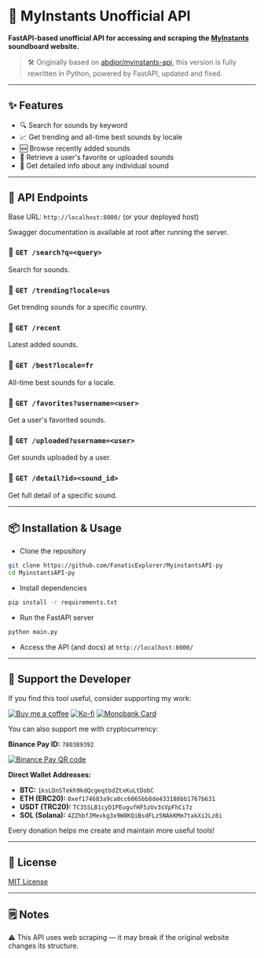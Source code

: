 # 🎵 MyInstants Unofficial API

**FastAPI-based unofficial API for accessing and scraping the [MyInstants](https://www.myinstants.com/) soundboard website.**

> 🛠️ Originally based on [abdipr/myinstants-api](https://github.com/abdipr/myinstants-api), this version is fully rewritten in Python, powered by FastAPI, updated and fixed.

---

## ✨ Features

- 🔍 Search for sounds by keyword
- 📈 Get trending and all-time best sounds by locale
- 🆕 Browse recently added sounds
- 👤 Retrieve a user's favorite or uploaded sounds
- 📄 Get detailed info about any individual sound

---

## 🚀 API Endpoints

Base URL: `http://localhost:8000/` (or your deployed host)

Swagger documentation is available at root after running the server.

### 🔸 `GET /search?q=<query>`
Search for sounds.

### 🔸 `GET /trending?locale=us`
Get trending sounds for a specific country.

### 🔸 `GET /recent`
Latest added sounds.

### 🔸 `GET /best?locale=fr`
All-time best sounds for a locale.

### 🔸 `GET /favorites?username=<user>`
Get a user's favorited sounds.

### 🔸 `GET /uploaded?username=<user>`
Get sounds uploaded by a user.

### 🔸 `GET /detail?id=<sound_id>`
Get full detail of a specific sound.

---

## 📦 Installation & Usage

- Clone the repository
```bash
git clone https://github.com/FanaticExplorer/MyinstantsAPI-py
cd MyinstantsAPI-py
```
- Install dependencies
```bash
pip install -r requirements.txt
```

- Run the FastAPI server
```bash
python main.py
```

- Access the API (and docs) at `http://localhost:8000/`
---

## 💖 Support the Developer

If you find this tool useful, consider supporting my work:

[![Buy me a coffee](https://img.shields.io/badge/Buy_Me_a_Coffee-FFDD00?style=flat&logo=buy-me-a-coffee&logoColor=black)](https://buymeacoffee.com/FanaticExplorer)
[![Ko-fi](https://img.shields.io/badge/Ko--fi-F16061?style=flat&logo=ko-fi&logoColor=white)](https://ko-fi.com/FanaticExplorer)
[![Monobank Card](https://img.shields.io/badge/Monobank_Card-000000?style=flat&logo=visa&logoColor=white)](https://send.monobank.ua/3KAPtPvd4a)

You can also support me with cryptocurrency:

**Binance Pay ID:** `780389392`

[![Binance Pay QR code](https://img.shields.io/badge/Binance_Pay_QR_code-F0B90B?style=flat&logo=binance&logoColor=black)](https://i.imgur.com/WEYYdTn.png)

**Direct Wallet Addresses:**
- **BTC:** `1ksLDnSTekh9kdQcgeqtbdZtxKuLtDobC`
- **ETH (ERC20):** `0xef174683a9ca0cc6065bb8de433188bb1767b631`
- **USDT (TRC20):** `TC3SSLB1cyD1PEugufHF5zUv3sVpFhCi7z`
- **SOL (Solana):** `4ZZhbfJMevkg3x9W8KQiBsdFLz5NAkKMm7takXi2Lz8i`

Every donation helps me create and maintain more useful tools!

---

## 📄 License

[MIT License](https://opensource.org/license/mit/)

---

## 🗒️ Notes

⚠️ This API uses web scraping — it may break if the original website changes its structure.